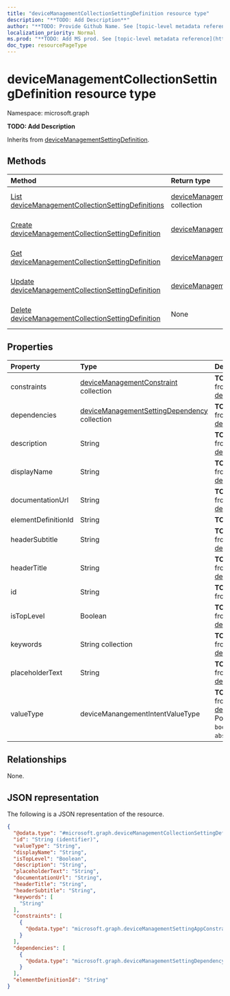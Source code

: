 ```yaml
---
title: "deviceManagementCollectionSettingDefinition resource type"
description: "**TODO: Add Description**"
author: "**TODO: Provide Github Name. See [topic-level metadata reference](https://msgo.azurewebsites.net/add/document/guidelines/metadata.html#topic-level-metadata)**"
localization_priority: Normal
ms.prod: "**TODO: Add MS prod. See [topic-level metadata reference](https://msgo.azurewebsites.net/add/document/guidelines/metadata.html#topic-level-metadata)**"
doc_type: resourcePageType
---
```


# deviceManagementCollectionSettingDefinition resource type

Namespace: microsoft.graph

**TODO: Add Description**


Inherits from [deviceManagementSettingDefinition](../resources/devicemanagementsettingdefinition.md).

## Methods
|Method|Return type|Description|
|:---|:---|:---|
|[List deviceManagementCollectionSettingDefinitions](../api/intune-devicemanagementcollectionsettingdefinition-list.md)|[deviceManagementCollectionSettingDefinition](../resources/intune-devicemanagementcollectionsettingdefinition.md) collection|Get a list of the [deviceManagementCollectionSettingDefinition](../resources/devicemanagementcollectionsettingdefinition.md) objects and their properties.|
|[Create deviceManagementCollectionSettingDefinition](../api/intune-devicemanagementcollectionsettingdefinition-create.md)|[deviceManagementCollectionSettingDefinition](../resources/intune-devicemanagementcollectionsettingdefinition.md)|Create a new [deviceManagementCollectionSettingDefinition](../resources/intune-devicemanagementcollectionsettingdefinition.md) object.|
|[Get deviceManagementCollectionSettingDefinition](../api/intune-devicemanagementcollectionsettingdefinition-get.md)|[deviceManagementCollectionSettingDefinition](../resources/intune-devicemanagementcollectionsettingdefinition.md)|Read the properties and relationships of a [deviceManagementCollectionSettingDefinition](../resources/intune-devicemanagementcollectionsettingdefinition.md) object.|
|[Update deviceManagementCollectionSettingDefinition](../api/intune-devicemanagementcollectionsettingdefinition-update.md)|[deviceManagementCollectionSettingDefinition](../resources/intune-devicemanagementcollectionsettingdefinition.md)|Update the properties of a [deviceManagementCollectionSettingDefinition](../resources/intune-devicemanagementcollectionsettingdefinition.md) object.|
|[Delete deviceManagementCollectionSettingDefinition](../api/intune-devicemanagementcollectionsettingdefinition-delete.md)|None|Deletes a [deviceManagementCollectionSettingDefinition](../resources/intune-devicemanagementcollectionsettingdefinition.md) object.|

## Properties
|Property|Type|Description|
|:---|:---|:---|
|constraints|[deviceManagementConstraint](../resources/intune-devicemanagementconstraint.md) collection|**TODO: Add Description** Inherited from [deviceManagementSettingDefinition](../resources/intune-devicemanagementsettingdefinition.md)|
|dependencies|[deviceManagementSettingDependency](../resources/intune-devicemanagementsettingdependency.md) collection|**TODO: Add Description** Inherited from [deviceManagementSettingDefinition](../resources/intune-devicemanagementsettingdefinition.md)|
|description|String|**TODO: Add Description** Inherited from [deviceManagementSettingDefinition](../resources/intune-devicemanagementsettingdefinition.md)|
|displayName|String|**TODO: Add Description** Inherited from [deviceManagementSettingDefinition](../resources/intune-devicemanagementsettingdefinition.md)|
|documentationUrl|String|**TODO: Add Description** Inherited from [deviceManagementSettingDefinition](../resources/intune-devicemanagementsettingdefinition.md)|
|elementDefinitionId|String|**TODO: Add Description**|
|headerSubtitle|String|**TODO: Add Description** Inherited from [deviceManagementSettingDefinition](../resources/intune-devicemanagementsettingdefinition.md)|
|headerTitle|String|**TODO: Add Description** Inherited from [deviceManagementSettingDefinition](../resources/intune-devicemanagementsettingdefinition.md)|
|id|String|**TODO: Add Description** Inherited from [entity](../resources/entity.md)|
|isTopLevel|Boolean|**TODO: Add Description** Inherited from [deviceManagementSettingDefinition](../resources/intune-devicemanagementsettingdefinition.md)|
|keywords|String collection|**TODO: Add Description** Inherited from [deviceManagementSettingDefinition](../resources/intune-devicemanagementsettingdefinition.md)|
|placeholderText|String|**TODO: Add Description** Inherited from [deviceManagementSettingDefinition](../resources/intune-devicemanagementsettingdefinition.md)|
|valueType|deviceManangementIntentValueType|**TODO: Add Description** Inherited from [deviceManagementSettingDefinition](../resources/intune-devicemanagementsettingdefinition.md). Possible values are: `integer`, `boolean`, `string`, `complex`, `collection`, `abstractComplex`.|

## Relationships
None.

## JSON representation
The following is a JSON representation of the resource.
<!-- {
  "blockType": "resource",
  "keyProperty": "id",
  "@odata.type": "microsoft.graph.deviceManagementCollectionSettingDefinition",
  "baseType": "microsoft.graph.deviceManagementSettingDefinition",
  "openType": false
}
-->
``` json
{
  "@odata.type": "#microsoft.graph.deviceManagementCollectionSettingDefinition",
  "id": "String (identifier)",
  "valueType": "String",
  "displayName": "String",
  "isTopLevel": "Boolean",
  "description": "String",
  "placeholderText": "String",
  "documentationUrl": "String",
  "headerTitle": "String",
  "headerSubtitle": "String",
  "keywords": [
    "String"
  ],
  "constraints": [
    {
      "@odata.type": "microsoft.graph.deviceManagementSettingAppConstraint"
    }
  ],
  "dependencies": [
    {
      "@odata.type": "microsoft.graph.deviceManagementSettingDependency"
    }
  ],
  "elementDefinitionId": "String"
}
```

